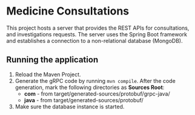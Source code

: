 # Medicine Consultations

This project hosts a server that provides the REST APIs for consultations, and investigations requests.
The server uses the Spring Boot framework and establishes a connection to a non-relational database (MongoDB).

## Running the application 

1. Reload the Maven Project.
2. Generate the gRPC code by running `mvn compile`. After the code generation, mark the following directories as **Sources Root**:
    - **com** - from target/generated-sources/protobuf/grpc-java/
    - **java** - from target/generated-sources/protobuf/
3. Make sure the database instance is started.
